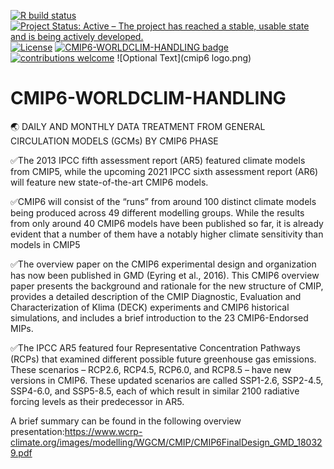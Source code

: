 
[![R build status](https://github.com/cosimameyer/overviewR/workflows/R-CMD-check/badge.svg)](https://github.com/Hydroenvironment/CMIP6-WORLDCLIM-HANDLING/actions)
[![Project Status: Active – The project has reached a stable, usable
state and is being actively
developed.](https://www.repostatus.org/badges/latest/active.svg)](https://www.repostatus.org/#active)
[![License](https://img.shields.io/badge/license-GPL--3-blue.svg)](https://www.gnu.org/licenses/gpl-3.0.en.html)
[![CMIP6-WORLDCLIM-HANDLING badge](https://img.shields.io/badge/overviewR-ready%20to%20use-brightgreen)](https://github.com/Hydroenvironment/CMIP6-WORLDCLIM-HANDLING/)
[![contributions welcome](https://img.shields.io/badge/contributions-welcome-brightgreen.svg?style=flat)](https://github.com/dwyl/esta/issues)
![Optional Text](cmip6 logo.png)
# CMIP6-WORLDCLIM-HANDLING

🌏 DAILY AND MONTHLY DATA TREATMENT FROM GENERAL CIRCULATION MODELS (GCMs) BY CMIP6 PHASE

✅The 2013 IPCC fifth assessment report (AR5) featured climate models from CMIP5, while the upcoming 2021 IPCC sixth assessment report (AR6) will feature new state-of-the-art CMIP6 models.

✅CMIP6 will consist of the “runs” from around 100 distinct climate models being produced across 49 different modelling groups. While the results from only around 40 CMIP6 models have been published so far, it is already evident that a number of them have a notably higher climate sensitivity than models in CMIP5

✅The overview paper on the CMIP6 experimental design and organization has now been published in GMD (Eyring et al., 2016). This CMIP6 overview paper presents the background and rationale for the new structure of CMIP, provides a detailed description of the CMIP Diagnostic, Evaluation and Characterization of Klima (DECK) experiments and CMIP6 historical simulations, and includes a brief introduction to the 23 CMIP6-Endorsed MIPs.

✅The IPCC AR5 featured four Representative Concentration Pathways (RCPs) that examined different possible future greenhouse gas emissions. These scenarios – RCP2.6, RCP4.5, RCP6.0, and RCP8.5 – have new versions in CMIP6. These updated scenarios are called SSP1-2.6, SSP2-4.5, SSP4-6.0, and SSP5-8.5, each of which result in similar 2100 radiative forcing levels as their predecessor in AR5. 

A brief summary can be found in the following overview presentation:https://www.wcrp-climate.org/images/modelling/WGCM/CMIP/CMIP6FinalDesign_GMD_180329.pdf

